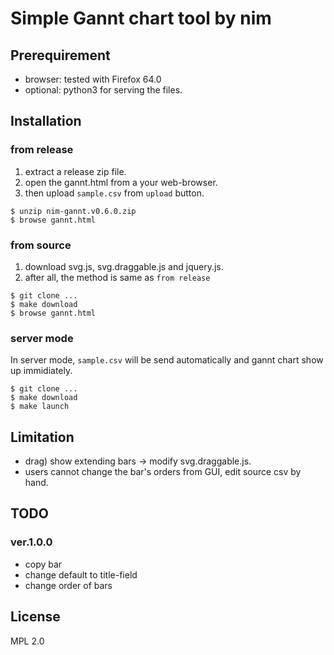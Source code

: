 Simple Gannt chart tool by nim
====================================

Prerequirement
---------------------
- browser: tested with Firefox 64.0
- optional: python3 for serving the files.


Installation
---------------------
### from release
1. extract a release zip file.
2. open the gannt.html from a your web-browser.
3. then upload `sample.csv` from `upload` button.

```shell
$ unzip nim-gannt.v0.6.0.zip
$ browse gannt.html
```

### from source
1. download svg.js, svg.draggable.js and jquery.js.
2. after all, the method is same as `from release`

```shell
$ git clone ...
$ make download
$ browse gannt.html
```

### server mode
In server mode, `sample.csv` will be send automatically
and gannt chart show up immidiately.

```shell
$ git clone ...
$ make download
$ make launch
```


Limitation
---------------------
- drag) show extending bars -> modify svg.draggable.js.
- users cannot change the bar's orders from GUI, edit source csv by hand.


TODO
---------------------
### ver.1.0.0
- copy bar
- change default to title-field
- change order of bars


License
---------------------
MPL 2.0

<!-- vi: ft=markdown
  -->

